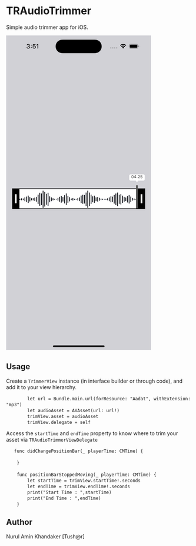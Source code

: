 # TRAudioTrimmer

 Simple audio trimmer app for iOS.

![Screenshot](./TRAudioTrimmer.png)


## Usage

Create a `TrimmerView` instance (in interface builder or through code), and add it to your view hierarchy.

```
        let url = Bundle.main.url(forResource: "Aadat", withExtension: "mp3")
        let audioAsset = AVAsset(url: url!)
        trimView.asset = audioAsset
        trimView.delegate = self
```
Access the `startTime` and `endTime` property to know where to trim your asset via `TRAudioTrimmerViewDelegate`

```
   func didChangePositionBar(_ playerTime: CMTime) {
        
    }
    
    func positionBarStoppedMoving(_ playerTime: CMTime) {
        let startTime = trimView.startTime!.seconds
        let endTime = trimView.endTime!.seconds
        print("Start Time : ",startTime)
        print("End Time : ",endTime)
    }
```


## Author

Nurul Amin Khandaker [Tush@r]
